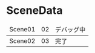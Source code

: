 # SceneData
<table>
<thead>
<tr>
<td>Scene01</td>
<td>02</td>
<td>デバッグ中</td>
</tr>
</thead>
<tbody>
<tr>
<td>Scene02</td>
<td>03</td>
<td>完了</td>
<tr>
